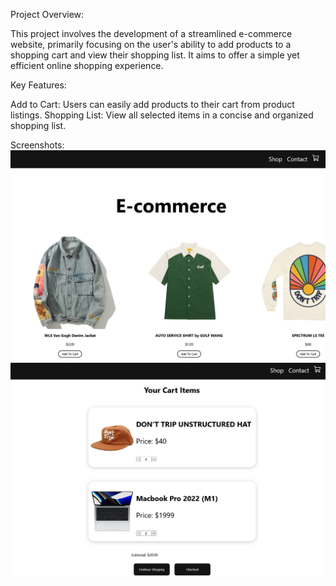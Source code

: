 Project Overview:

This project involves the development of a streamlined e-commerce website, primarily focusing on the user's ability to add products to a shopping cart and view their shopping list. It aims to offer a simple yet efficient online shopping experience.



Key Features:

Add to Cart: Users can easily add products to their cart from product listings.
Shopping List: View all selected items in a concise and organized shopping list.


Screenshots:
![Alt text](image.png)
![Alt text](image-1.png)


